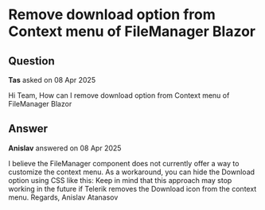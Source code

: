 # Remove download option from Context menu of FileManager Blazor

## Question

**Tas** asked on 08 Apr 2025

Hi Team, How can I remove download option from Context menu of FileManager Blazor

## Answer

**Anislav** answered on 08 Apr 2025

I believe the FileManager component does not currently offer a way to customize the context menu. As a workaround, you can hide the Download option using CSS like this: <style> li.k-menu-item:has ( span.k-svg-i-download ) { display: none;
} </style> Keep in mind that this approach may stop working in the future if Telerik removes the Download icon from the context menu. Regards, Anislav Atanasov
